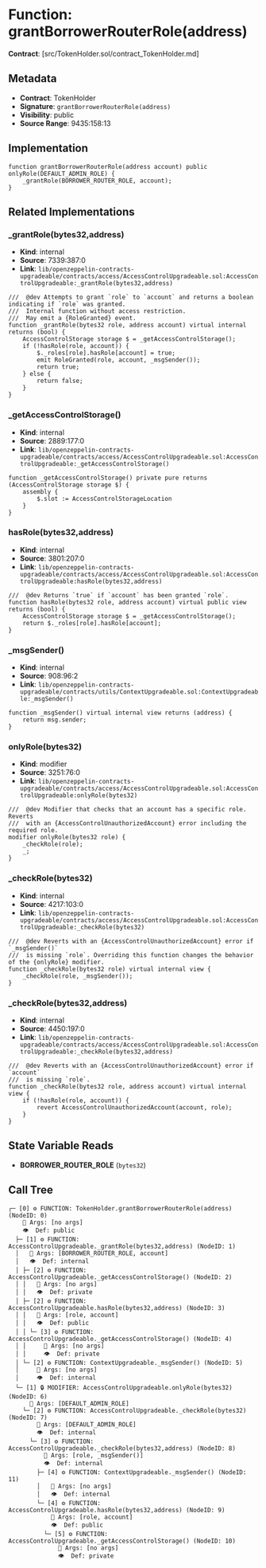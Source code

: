 # Function: grantBorrowerRouterRole(address)

**Contract**: [src/TokenHolder.sol/contract_TokenHolder.md]

## Metadata

- **Contract**: TokenHolder
- **Signature**: `grantBorrowerRouterRole(address)`
- **Visibility**: public
- **Source Range**: 9435:158:13

## Implementation

```solidity
function grantBorrowerRouterRole(address account) public onlyRole(DEFAULT_ADMIN_ROLE) {
    _grantRole(BORROWER_ROUTER_ROLE, account);
}
```

## Related Implementations

### _grantRole(bytes32,address)

- **Kind**: internal
- **Source**: 7339:387:0
- **Link**: `lib/openzeppelin-contracts-upgradeable/contracts/access/AccessControlUpgradeable.sol:AccessControlUpgradeable:_grantRole(bytes32,address)`

```solidity
///  @dev Attempts to grant `role` to `account` and returns a boolean indicating if `role` was granted.
///  Internal function without access restriction.
///  May emit a {RoleGranted} event.
function _grantRole(bytes32 role, address account) virtual internal returns (bool) {
    AccessControlStorage storage $ = _getAccessControlStorage();
    if (!hasRole(role, account)) {
        $._roles[role].hasRole[account] = true;
        emit RoleGranted(role, account, _msgSender());
        return true;
    } else {
        return false;
    }
}
```

### _getAccessControlStorage()

- **Kind**: internal
- **Source**: 2889:177:0
- **Link**: `lib/openzeppelin-contracts-upgradeable/contracts/access/AccessControlUpgradeable.sol:AccessControlUpgradeable:_getAccessControlStorage()`

```solidity
function _getAccessControlStorage() private pure returns (AccessControlStorage storage $) {
    assembly {
        $.slot := AccessControlStorageLocation
    }
}
```

### hasRole(bytes32,address)

- **Kind**: internal
- **Source**: 3801:207:0
- **Link**: `lib/openzeppelin-contracts-upgradeable/contracts/access/AccessControlUpgradeable.sol:AccessControlUpgradeable:hasRole(bytes32,address)`

```solidity
///  @dev Returns `true` if `account` has been granted `role`.
function hasRole(bytes32 role, address account) virtual public view returns (bool) {
    AccessControlStorage storage $ = _getAccessControlStorage();
    return $._roles[role].hasRole[account];
}
```

### _msgSender()

- **Kind**: internal
- **Source**: 908:96:2
- **Link**: `lib/openzeppelin-contracts-upgradeable/contracts/utils/ContextUpgradeable.sol:ContextUpgradeable:_msgSender()`

```solidity
function _msgSender() virtual internal view returns (address) {
    return msg.sender;
}
```

### onlyRole(bytes32)

- **Kind**: modifier
- **Source**: 3251:76:0
- **Link**: `lib/openzeppelin-contracts-upgradeable/contracts/access/AccessControlUpgradeable.sol:AccessControlUpgradeable:onlyRole(bytes32)`

```solidity
///  @dev Modifier that checks that an account has a specific role. Reverts
///  with an {AccessControlUnauthorizedAccount} error including the required role.
modifier onlyRole(bytes32 role) {
    _checkRole(role);
    _;
}
```

### _checkRole(bytes32)

- **Kind**: internal
- **Source**: 4217:103:0
- **Link**: `lib/openzeppelin-contracts-upgradeable/contracts/access/AccessControlUpgradeable.sol:AccessControlUpgradeable:_checkRole(bytes32)`

```solidity
///  @dev Reverts with an {AccessControlUnauthorizedAccount} error if `_msgSender()`
///  is missing `role`. Overriding this function changes the behavior of the {onlyRole} modifier.
function _checkRole(bytes32 role) virtual internal view {
    _checkRole(role, _msgSender());
}
```

### _checkRole(bytes32,address)

- **Kind**: internal
- **Source**: 4450:197:0
- **Link**: `lib/openzeppelin-contracts-upgradeable/contracts/access/AccessControlUpgradeable.sol:AccessControlUpgradeable:_checkRole(bytes32,address)`

```solidity
///  @dev Reverts with an {AccessControlUnauthorizedAccount} error if `account`
///  is missing `role`.
function _checkRole(bytes32 role, address account) virtual internal view {
    if (!hasRole(role, account)) {
        revert AccessControlUnauthorizedAccount(account, role);
    }
}
```

## State Variable Reads

- **BORROWER_ROUTER_ROLE** (`bytes32`)

## Call Tree

```
┌─ [0] ⚙️ FUNCTION: TokenHolder.grantBorrowerRouterRole(address) (NodeID: 0)
    💬 Args: [no args]
    👁️  Def: public
  ├─ [1] ⚙️ FUNCTION: AccessControlUpgradeable._grantRole(bytes32,address) (NodeID: 1)
  │   💬 Args: [BORROWER_ROUTER_ROLE, account]
  │   👁️  Def: internal
  │ ├─ [2] ⚙️ FUNCTION: AccessControlUpgradeable._getAccessControlStorage() (NodeID: 2)
  │ │   💬 Args: [no args]
  │ │   👁️  Def: private
  │ ├─ [2] ⚙️ FUNCTION: AccessControlUpgradeable.hasRole(bytes32,address) (NodeID: 3)
  │ │   💬 Args: [role, account]
  │ │   👁️  Def: public
  │ │ └─ [3] ⚙️ FUNCTION: AccessControlUpgradeable._getAccessControlStorage() (NodeID: 4)
  │ │     💬 Args: [no args]
  │ │     👁️  Def: private
  │ └─ [2] ⚙️ FUNCTION: ContextUpgradeable._msgSender() (NodeID: 5)
  │     💬 Args: [no args]
  │     👁️  Def: internal
  └─ [1] 🔒 MODIFIER: AccessControlUpgradeable.onlyRole(bytes32) (NodeID: 6)
      💬 Args: [DEFAULT_ADMIN_ROLE]
    └─ [2] ⚙️ FUNCTION: AccessControlUpgradeable._checkRole(bytes32) (NodeID: 7)
        💬 Args: [DEFAULT_ADMIN_ROLE]
        👁️  Def: internal
      └─ [3] ⚙️ FUNCTION: AccessControlUpgradeable._checkRole(bytes32,address) (NodeID: 8)
          💬 Args: [role, _msgSender()]
          👁️  Def: internal
        ├─ [4] ⚙️ FUNCTION: ContextUpgradeable._msgSender() (NodeID: 11)
        │   💬 Args: [no args]
        │   👁️  Def: internal
        └─ [4] ⚙️ FUNCTION: AccessControlUpgradeable.hasRole(bytes32,address) (NodeID: 9)
            💬 Args: [role, account]
            👁️  Def: public
          └─ [5] ⚙️ FUNCTION: AccessControlUpgradeable._getAccessControlStorage() (NodeID: 10)
              💬 Args: [no args]
              👁️  Def: private
```
